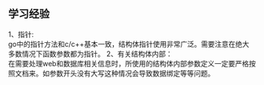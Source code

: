 ## 学习经验 ##
1、指针:   
go中的指针方法和c/c++基本一致，结构体指针使用非常广泛。需要注意在绝大多数情况下函数参数都为指针。
2、有关结构体内部：  
在需要处理web和数据库相关信息时，所使用的结构体内部参数定义一定要严格按照文档来。如参数开头没有大写这种情况会导致数据绑定等等问题。  

